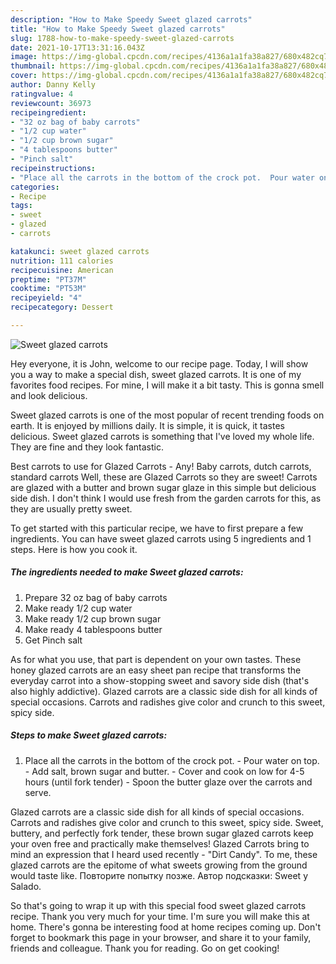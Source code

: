 ```yaml
---
description: "How to Make Speedy Sweet glazed carrots"
title: "How to Make Speedy Sweet glazed carrots"
slug: 1788-how-to-make-speedy-sweet-glazed-carrots
date: 2021-10-17T13:31:16.043Z
image: https://img-global.cpcdn.com/recipes/4136a1a1fa38a827/680x482cq70/sweet-glazed-carrots-recipe-main-photo.jpg
thumbnail: https://img-global.cpcdn.com/recipes/4136a1a1fa38a827/680x482cq70/sweet-glazed-carrots-recipe-main-photo.jpg
cover: https://img-global.cpcdn.com/recipes/4136a1a1fa38a827/680x482cq70/sweet-glazed-carrots-recipe-main-photo.jpg
author: Danny Kelly
ratingvalue: 4
reviewcount: 36973
recipeingredient:
- "32 oz bag of baby carrots"
- "1/2 cup water"
- "1/2 cup brown sugar"
- "4 tablespoons butter"
- "Pinch salt"
recipeinstructions:
- "Place all the carrots in the bottom of the crock pot.  Pour water on top. Add salt, brown sugar and butter. Cover and cook on low for 4-5 hours (until fork tender) Spoon the butter glaze over the carrots and serve."
categories:
- Recipe
tags:
- sweet
- glazed
- carrots

katakunci: sweet glazed carrots 
nutrition: 111 calories
recipecuisine: American
preptime: "PT37M"
cooktime: "PT53M"
recipeyield: "4"
recipecategory: Dessert

---
```



![Sweet glazed carrots](https://img-global.cpcdn.com/recipes/4136a1a1fa38a827/680x482cq70/sweet-glazed-carrots-recipe-main-photo.jpg)

Hey everyone, it is John, welcome to our recipe page. Today, I will show you a way to make a special dish, sweet glazed carrots. It is one of my favorites food recipes. For mine, I will make it a bit tasty. This is gonna smell and look delicious.

Sweet glazed carrots is one of the most popular of recent trending foods on earth. It is enjoyed by millions daily. It is simple, it is quick, it tastes delicious. Sweet glazed carrots is something that I've loved my whole life. They are fine and they look fantastic.

Best carrots to use for Glazed Carrots - Any! Baby carrots, dutch carrots, standard carrots Well, these are Glazed Carrots so they are sweet! Carrots are glazed with a butter and brown sugar glaze in this simple but delicious side dish. I don&#39;t think I would use fresh from the garden carrots for this, as they are usually pretty sweet.


To get started with this particular recipe, we have to first prepare a few ingredients. You can have sweet glazed carrots using 5 ingredients and 1 steps. Here is how you cook it.

<!--inarticleads1-->

##### The ingredients needed to make Sweet glazed carrots:

1. Prepare 32 oz bag of baby carrots
1. Make ready 1/2 cup water
1. Make ready 1/2 cup brown sugar
1. Make ready 4 tablespoons butter
1. Get Pinch salt


As for what you use, that part is dependent on your own tastes. These honey glazed carrots are an easy sheet pan recipe that transforms the everyday carrot into a show-stopping sweet and savory side dish (that&#39;s also highly addictive). Glazed carrots are a classic side dish for all kinds of special occasions. Carrots and radishes give color and crunch to this sweet, spicy side. 

<!--inarticleads2-->

##### Steps to make Sweet glazed carrots:

1. Place all the carrots in the bottom of the crock pot.  - Pour water on top. - Add salt, brown sugar and butter. - Cover and cook on low for 4-5 hours (until fork tender) - Spoon the butter glaze over the carrots and serve.


Glazed carrots are a classic side dish for all kinds of special occasions. Carrots and radishes give color and crunch to this sweet, spicy side. Sweet, buttery, and perfectly fork tender, these brown sugar glazed carrots keep your oven free and practically make themselves! Glazed Carrots bring to mind an expression that I heard used recently - "Dirt Candy". To me, these glazed carrots are the epitome of what sweets growing from the ground would taste like. Повторите попытку позже. Автор подсказки: Sweet y Salado. 

So that's going to wrap it up with this special food sweet glazed carrots recipe. Thank you very much for your time. I'm sure you will make this at home. There's gonna be interesting food at home recipes coming up. Don't forget to bookmark this page in your browser, and share it to your family, friends and colleague. Thank you for reading. Go on get cooking!
